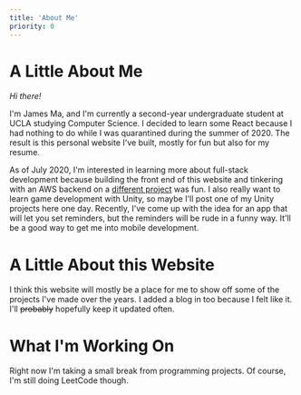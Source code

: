 ```yaml
---
title: 'About Me'
priority: 0
---
```

# A Little About Me

*Hi there!*

I'm James Ma, and I'm currently a second-year undergraduate student at UCLA
studying Computer Science. I decided to learn some React because I had nothing
to do while I was quarantined during the summer of 2020. The result is this
personal website I've built, mostly for fun but also for my resume.

As of July 2020, I'm interested in learning more about full-stack development
because building the front end of this website and tinkering with an AWS backend
on a [different project](https://comments-demo.vercel.app/) was fun. I also really want to learn game development with
Unity, so maybe I'll post one of my Unity projects here one day. Recently, I've come
up with the idea for an app that will let you set reminders, but the reminders will
be rude in a funny way. It'll be a good way to get me into mobile development.

# A Little About this Website

I think this website will mostly be a place for me to show off some of the projects
I've made over the years. I added a blog in too because I felt like it. I'll ~~probably~~
hopefully keep it updated often.

# What I'm Working On

Right now I'm taking a small break from programming projects. Of course, I'm still doing
LeetCode though.
